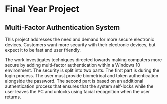 # Final Year Project
## Multi-Factor Authentication System

This project addresses the need and demand for more secure electronic devices. Customers want more security with their electronic devices, but expect it to be fast and user friendly.  
 
The work investigates techniques directed towards making computers more secure by adding multi-factor authentication within a Windows 10 environment. The security is split into two parts. The first part is during the login process. The user must provide biometrical and token authentication alongside the password. The second part is based on an additional authentication process that ensures that the system self-locks while the user leaves the PC and unlocks using facial recognition when the user returns.


